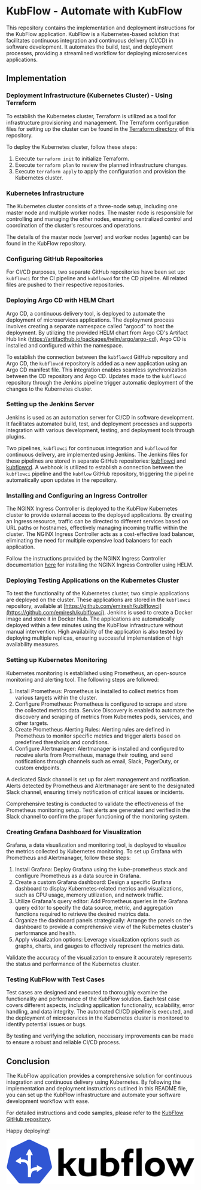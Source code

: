 # KubFlow - Automate with KubFlow

This repository contains the implementation and deployment instructions for the KubFlow application. KubFlow is a Kubernetes-based solution that facilitates continuous integration and continuous delivery (CI/CD) in software development. It automates the build, test, and deployment processes, providing a streamlined workflow for deploying microservices applications.

## Implementation

### Deployment Infrastructure (Kubernetes Cluster) - Using Terraform

To establish the Kubernetes cluster, Terraform is utilized as a tool for infrastructure provisioning and management. The Terraform configuration files for setting up the cluster can be found in the [Terraform directory](https://github.com/emiresh/KubFlow/tree/master/Terraform) of this repository.

To deploy the Kubernetes cluster, follow these steps:

1. Execute `terraform init` to initialize Terraform.
2. Execute `terraform plan` to review the planned infrastructure changes.
3. Execute `terraform apply` to apply the configuration and provision the Kubernetes cluster.

### Kubernetes Infrastructure

The Kubernetes cluster consists of a three-node setup, including one master node and multiple worker nodes. The master node is responsible for controlling and managing the other nodes, ensuring centralized control and coordination of the cluster's resources and operations.

The details of the master node (server) and worker nodes (agents) can be found in the KubFlow repository.

### Configuring GitHub Repositories

For CI/CD purposes, two separate GitHub repositories have been set up: `kubflowci` for the CI pipeline and `kubflowcd` for the CD pipeline. All related files are pushed to their respective repositories.

### Deploying Argo CD with HELM Chart

Argo CD, a continuous delivery tool, is deployed to automate the deployment of microservices applications. The deployment process involves creating a separate namespace called "argocd" to host the deployment. By utilizing the provided HELM chart from Argo CD's Artifact Hub link (https://artifacthub.io/packages/helm/argo/argo-cd), Argo CD is installed and configured within the namespace.

To establish the connection between the `kubflowcd` GitHub repository and Argo CD, the `kubflowcd` repository is added as a new application using an Argo CD manifest file. This integration enables seamless synchronization between the CD repository and Argo CD. Updates made to the `kubflowcd` repository through the Jenkins pipeline trigger automatic deployment of the changes to the Kubernetes cluster.

### Setting up the Jenkins Server

Jenkins is used as an automation server for CI/CD in software development. It facilitates automated build, test, and deployment processes and supports integration with various development, testing, and deployment tools through plugins.

Two pipelines, `kubflowci` for continuous integration and `kubflowcd` for continuous delivery, are implemented using Jenkins. The Jenkins files for these pipelines are stored in separate GitHub repositories: [kubflowci](https://github.com/emiresh/kubflowci) and [kubflowcd](https://github.com/emiresh/kubflowcd). A webhook is utilized to establish a connection between the `kubflowci` pipeline and the `kubflow` GitHub repository, triggering the pipeline automatically upon updates in the repository.

### Installing and Configuring an Ingress Controller

The NGINX Ingress Controller is deployed to the KubFlow Kubernetes cluster to provide external access to the deployed applications. By creating an Ingress resource, traffic can be directed to different services based on URL paths or hostnames, effectively managing incoming traffic within the cluster. The NGINX Ingress Controller acts as a cost-effective load balancer, eliminating the need for multiple expensive load balancers for each application.

Follow the instructions provided by the NGINX Ingress Controller documentation [here](https://kubernetes.github.io/ingress-nginx/deploy/#using-helm) for installing the NGINX Ingress Controller using HELM.

### Deploying Testing Applications on the Kubernetes Cluster

To test the functionality of the Kubernetes cluster, two simple applications are deployed on the cluster. These applications are stored in the `kubflowci` repository, available at [https://github.com/emiresh/kublflowci](https://github.com/emiresh/kublflowci). Jenkins is used to create a Docker image and store it in Docker Hub. The applications are automatically deployed within a few minutes using the KubFlow infrastructure without manual intervention. High availability of the application is also tested by deploying multiple replicas, ensuring successful implementation of high availability measures.

### Setting up Kubernetes Monitoring

Kubernetes monitoring is established using Prometheus, an open-source monitoring and alerting tool. The following steps are followed:

1. Install Prometheus: Prometheus is installed to collect metrics from various targets within the cluster.
2. Configure Prometheus: Prometheus is configured to scrape and store the collected metrics data. Service Discovery is enabled to automate the discovery and scraping of metrics from Kubernetes pods, services, and other targets.
3. Create Prometheus Alerting Rules: Alerting rules are defined in Prometheus to monitor specific metrics and trigger alerts based on predefined thresholds and conditions.
4. Configure Alertmanager: Alertmanager is installed and configured to receive alerts from Prometheus, manage their routing, and send notifications through channels such as email, Slack, PagerDuty, or custom endpoints.

A dedicated Slack channel is set up for alert management and notification. Alerts detected by Prometheus and Alertmanager are sent to the designated Slack channel, ensuring timely notification of critical issues or incidents.

Comprehensive testing is conducted to validate the effectiveness of the Prometheus monitoring setup. Test alerts are generated and verified in the Slack channel to confirm the proper functioning of the monitoring system.

### Creating Grafana Dashboard for Visualization

Grafana, a data visualization and monitoring tool, is deployed to visualize the metrics collected by Kubernetes monitoring. To set up Grafana with Prometheus and Alertmanager, follow these steps:

1. Install Grafana: Deploy Grafana using the kube-prometheus stack and configure Prometheus as a data source in Grafana.
2. Create a custom Grafana dashboard: Design a specific Grafana dashboard to display Kubernetes-related metrics and visualizations, such as CPU usage, memory utilization, and network traffic.
3. Utilize Grafana's query editor: Add Prometheus queries in the Grafana query editor to specify the data source, metric, and aggregation functions required to retrieve the desired metrics data.
4. Organize the dashboard panels strategically: Arrange the panels on the dashboard to provide a comprehensive view of the Kubernetes cluster's performance and health.
5. Apply visualization options: Leverage visualization options such as graphs, charts, and gauges to effectively represent the metrics data.

Validate the accuracy of the visualization to ensure it accurately represents the status and performance of the Kubernetes cluster.

### Testing KubFlow with Test Cases

Test cases are designed and executed to thoroughly examine the functionality and performance of the KubFlow solution. Each test case covers different aspects, including application functionality, scalability, error handling, and data integrity. The automated CI/CD pipeline is executed, and the deployment of microservices in the Kubernetes cluster is monitored to identify potential issues or bugs.

By testing and verifying the solution, necessary improvements can be made to ensure a robust and reliable CI/CD process.

## Conclusion

The KubFlow application provides a comprehensive solution for continuous integration and continuous delivery using Kubernetes. By following the implementation and deployment instructions outlined in this README file, you can set up the KubFlow infrastructure and automate your software development workflow with ease.

For detailed instructions and code samples, please refer to the [KubFlow GitHub repository](https://github.com/emiresh/KubFlow).

Happy deploying!

![Logo](https://github.com/emiresh/KubFlow/blob/master/docs/assets/images/logo/logo.svg)